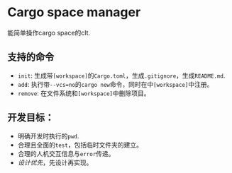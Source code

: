 # Cargo space manager
能简单操作cargo space的clt.

## 支持的命令
- `init`: 生成带`[workspace]`的`Cargo.toml`，生成`.gitignore`，生成`README.md`.
- `add`: 执行带`--vcs=no`的`cargo new`命令，同时在中`[workspace]`中注册。
- `remove`: 在文件系统和`[workspace]`中删除项目。

## 开发目标：
- 明确开发时执行的`pwd`.
- 合理且全面的`test`，包括临时文件夹的建立。
- 合理的人机交互信息与`error`传递。
- *设计优先*，先设计再实现。
